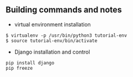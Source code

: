 Building commands and notes
---------------------------

* virtual environment installation
```
$ virtualenv -p /usr/bin/python3 tutorial-env
$ source tutorial-env/bin/activate
``` 

* Django installation and control
```
pip install django
pip freeze
```

